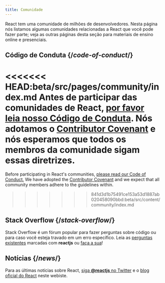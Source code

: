 ```yaml
---
title: Comunidade
---
```


<Intro>

React tem uma comunidade de milhões de desenvolvedores. Nesta página nós listamos algumas comunidades relacionadas a React que você pode fazer parte; veja as outras páginas desta seção para materiais de ensino online e presenciais.

</Intro>

## Código de Conduta {/*code-of-conduct*/}

<<<<<<< HEAD:beta/src/pages/community/index.md
Antes de participar das comunidades de React, [por favor leia nosso Código de Conduta](https://github.com/facebook/react/blob/main/CODE_OF_CONDUCT.md). Nós adotamos o [Contributor Covenant](https://www.contributor-covenant.org/pt-br/version/2/0/code_of_conduct/) e nós esperamos que todos os membros da comunidade sigam essas diretrizes.
=======
Before participating in React's communities, [please read our Code of Conduct.](https://github.com/facebook/react/blob/main/CODE_OF_CONDUCT.md) We have adopted the [Contributor Covenant](https://www.contributor-covenant.org/) and we expect that all community members adhere to the guidelines within.
>>>>>>> 841d3d1b75491ce153a53d1887ab020458090bbd:beta/src/content/community/index.md

## Stack Overflow {/*stack-overflow*/}

Stack Overflow é um fórum popular para fazer perguntas sobre código ou para caso você esteja travado em um erro específico. Leia as [perguntas existentes](https://stackoverflow.com/questions/tagged/reactjs) marcadas com **reactjs** ou [faça a sua](https://stackoverflow.com/questions/ask?tags=reactjs)!

<!--

TODO: decide on the criteria for inclusion before uncommenting.

## Popular Discussion Forums {/*popular-discussion-forums*/}

There are many online forums which are a great place for discussion about best practices and application architecture as well as the future of React. If you have an answerable code-level question, Stack Overflow is usually a better fit.

Each community consists of many thousands of React users.

* [DEV's React community](https://dev.to/t/react)
* [Hashnode's React community](https://hashnode.com/n/reactjs)
* [Reactiflux online chat](https://discord.gg/reactiflux)
* [Reddit's React community](https://www.reddit.com/r/reactjs/)

-->

## Notícias {/*news*/}

Para as últimas notícias sobre React, [siga **@reactjs** no Twitter](https://twitter.com/reactjs) e o [blog oficial do React](/blog/) neste webiste.
